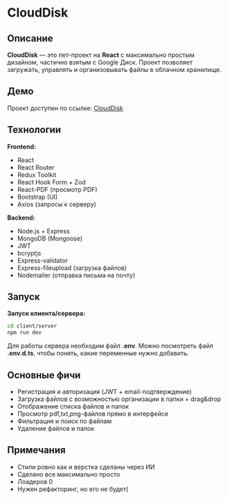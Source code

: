 # CloudDisk

## Описание
**CloudDisk** — это пет-проект на **React** с максимально простым дизайном, частично взятым с Google Диск. Проект позволяет загружать, управлять и организовывать файлы в облачном хранилище.

## Демо
Проект доступен по ссылке: [CloudDisk](https://cloud-disk-pet.vercel.app/)

## Технологии
**Frontend:**
- React
- React Router
- Redux Toolkit
- React Hook Form + Zod
- React-PDF (просмотр PDF)
- Bootstrap (UI)
- Axios (запросы к серверу)

**Backend:**
- Node.js + Express
- MongoDB (Mongoose)
- JWT
- bcryptjs
- Express-validator
- Express-fileupload (загрузка файлов)
- Nodemailer (отправка письма на почту)

## Запуск
**Запуск клиента/сервера:**
   ```bash
   cd client/server
   npm run dev
   ```
Для работы сервера необходим файл **.env**. Можно посмотреть файл **.env.d.ts**, чтобы понять, какие переменные нужно добавить.

## Основные фичи
- Регистрация и авторизация (JWT + email-подтверждение)
- Загрузка файлов с возможностью организации в папки + drag&drop
- Отображение списка файлов и папок
- Просмотр pdf,txt,png-файлов прямо в интерфейсе
- Фильтрация и поиск по файлам
- Удаление файлов и папок

## Примечания
- Стили ровно как и верстка сделаны через ИИ
- Сделано все максимально просто
- Лоадеров 0
- Нужен рефакторинг, но его не будет(

